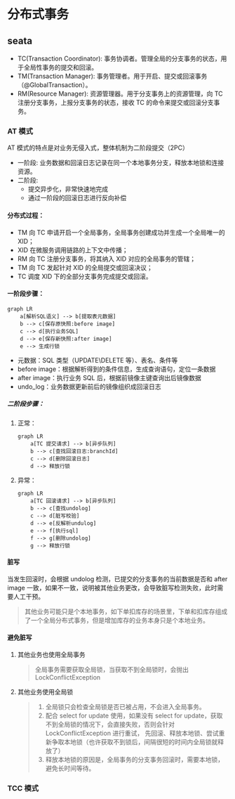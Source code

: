 # 分布式事务

## seata

- TC(Transaction Coordinator): 事务协调者。管理全局的分支事务的状态，用于全局性事务的提交和回滚。
- TM(Transaction Manager): 事务管理者。用于开启、提交或回滚事务（@GlobalTransaction）。
- RM(Resource Manager): 资源管理器。用于分支事务上的资源管理，向 TC 注册分支事务，上报分支事务的状态，接收 TC 的命令来提交或回滚分支事务。

### AT 模式

AT 模式的特点是对业务无侵入式，整体机制为二阶段提交（2PC）

- 一阶段: 业务数据和回滚日志记录在同一个本地事务分支，释放本地锁和连接资源。
- 二阶段:
  - 提交异步化，非常快速地完成
  - 通过一阶段的回滚日志进行反向补偿

#### 分布式过程：

- TM 向 TC 申请开启一个全局事务，全局事务创建成功并生成一个全局唯一的 XID；
- XID 在微服务调用链路的上下文中传播；
- RM 向 TC 注册分支事务，将其纳入 XID 对应的全局事务的管辖；
- TM 向 TC 发起针对 XID 的全局提交或回滚决议；
- TC 调度 XID 下的全部分支事务完成提交或回滚。

#### 一阶段步骤：

```mermaid
graph LR
    a[解析SQL语义] --> b[提取表元数据]
    b --> c[保存原快照:before image]
    c --> d[执行业务SQL]
    d --> e[保存新快照:after image]
    e --> 生成行锁
```

- 元数据：SQL 类型（UPDATE\DELETE 等）、表名、条件等
- before image：根据解析得到的条件信息，生成查询语句，定位一条数据
- after image：执行业务 SQL 后，根据前镜像主键查询出后镜像数据
- undo_log：业务数据更新前后的镜像组织成回滚日志

##### 二阶段步骤：

1. 正常：
    ```mermaid
    graph LR
        a[TC 提交请求] --> b[异步队列]
        b --> c[查找回滚日志:branchId]
        c --> d[删除回滚日志]
        d --> 释放行锁
    ```

2. 异常：

    ```mermaid
    graph LR
        a[TC 回滚请求] --> b[异步队列]
        b --> c[查找undolog]
        c --> d[脏写校验]
        d --> e[反解析undulog]
        e --> f[执行sql]
        f --> g[删除undolog]
        g --> 释放行锁
    ```

#### 脏写

当发生回滚时，会根据 undolog 检测，已提交的分支事务的当前数据是否和 after image 一致，如果不一致，说明被其他业务更改，会导致脏写检测失败，此时需要人工干预。

> 其他业务可能只是个本地事务，如下单扣库存的场景里，下单和扣库存组成了一个全局分布式事务，但是增加库存的业务本身只是个本地业务。

#### 避免脏写

1.  其他业务也使用全局事务
    > 全局事务需要获取全局锁，当获取不到全局锁时，会抛出 LockConflictException
2.  其他业务使用全局锁
    > 1. 全局锁只会检查全局锁是否已被占用，不会进入全局事务。
    > 2. 配合 select for update 使用，如果没有 select for update，获取不到全局锁的情况下，会直接失败，否则会针对
         LockConflictException 进行重试， 先回滚、释放本地锁、尝试重新争取本地锁（也许获取不到锁后，间隔很短的时间内全局锁就释放了）
    > 3. 释放本地锁的原因是，全局事务的分支事务回滚时，需要本地锁，避免长时间等待。

### TCC 模式